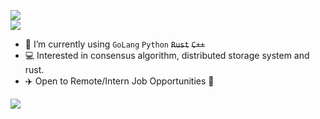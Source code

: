 <!-- ### Hi there 👋 -->

<!-- <a align="left" href="https://github.com/F1renze"> 
    <p align="left">
    <img src="https://github-readme-stats.vercel.app/api?username=f1renze&count_private=true&show_icons=true&theme=tokyonight" alt="my github stats" width="420"/>&nbsp;

    </p>
</a> -->


![](https://github-readme-stats.vercel.app/api?username=e1ijah1&show_icons=true&line_height=21&show_icons=true&theme=vue&hide_border=true)
<br>
![](https://github-readme-stats.vercel.app/api/top-langs/?username=e1ijah1&show_icons=true&layout=compact&theme=vue&hide_border=true&hide=html,css,javascript,python)


<!--       <img src="https://github-readme-stats.vercel.app/api/top-langs/?username=f1renze&count_private=false&show_icons=true&layout=compact&theme=tokyonight" alt="languages" height="165">  -->

<!--
**F1renze/F1renze** is a ✨ _special_ ✨ repository because its `README.md` (this file) appears on your GitHub profile.

Here are some ideas to get you started:

- 🔭 I’m currently working on ...
- 🌱 I’m currently learning ...
- 👯 I’m looking to collaborate on ...
- 🤔 I’m looking for help with ...
- 💬 Ask me about ...
- 📫 How to reach me: ...
- 😄 Pronouns: ...
- ⚡ Fun fact: ...
-->

-  🌱 I’m currently using `GoLang` `Python` <del>`Rust`</del> <del>`C++`</del> 
- 💻 Interested in consensus algorithm, distributed storage system and rust.
- ✈️ Open to Remote/Intern Job Opportunities 🍻

![](https://komarev.com/ghpvc/?username=e11jah&label=views)
